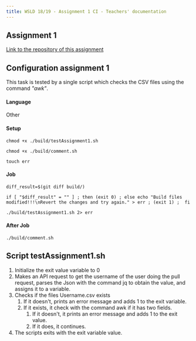 ```yaml
---
title: WSLD 18/19 - Assignment 1 CI - Teachers' documentation
---
```


## Assignment 1

[Link to the repository of this assignment](https://github.com/WebServicesAndLinkedData/Assignment1)

## Configuration assignment 1
This task is tested by a single script which checks the CSV files using the command *"awk"*.

#### Language
Other

#### Setup
```
chmod +x ./build/testAssignment1.sh

chmod +x ./build/comment.sh

touch err
```
#### Job
```
diff_result=$(git diff build/)

if [ "$diff_result" = "" ] ; then (exit 0) ; else echo "Build files modified!!!\nRevert the changes and try again." > err ; (exit 1) ;  fi

./build/testAssignment1.sh 2> err
```
#### After Job
```
./build/comment.sh
```

## Script testAssignment1.sh

1. Initialize the exit value variable to 0
2. Makes an API request to get the username of the user doing the pull request, parses the Json with the command jq to obtain the value, and assigns it to a variable.
3. Checks if the files Username.csv exists
    1. If it doesn't, prints an error message and adds 1 to the exit variable.
    2. If it exists, it check with the command awk if it has two fields.
        1. If it doesn't, it prints an error message and adds 1 to the exit value.
        2. If it does, it continues.
4. The scripts exits with the exit variable value.
